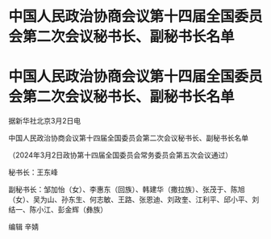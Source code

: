 # 中国人民政治协商会议第十四届全国委员会第二次会议秘书长、副秘书长名单

# 中国人民政治协商会议第十四届全国委员会第二次会议秘书长、副秘书长名单

据新华社北京3月2日电

中国人民政治协商会议第十四届全国委员会第二次会议秘书长、副秘书长名单

（2024年3月2日政协第十四届全国委员会常务委员会第五次会议通过）

秘书长：王东峰

副秘书长：邹加怡（女）、李惠东（回族）、韩建华（撒拉族）、张茂于、陈旭（女）、吴为山、孙东生、何志敏、王路、张恩迪、刘政奎、江利平、邱小平、刘结一、陈小江、彭金辉（彝族）

编辑 辛婧

